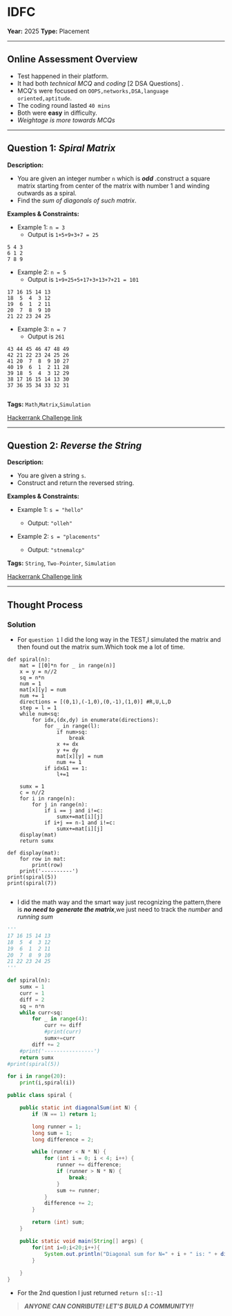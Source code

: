 # IDFC

**Year:** 2025
**Type:** Placement 

---

## Online Assessment Overview  

- Test happened in their platform.
- It had both *technical MCQ* and *coding* [2 DSA Questions] .
- MCQ's were focused on `OOPS,networks,DSA,language oriented,aptitude`.
- The coding round lasted `40 mins`
- Both were **easy** in difficulty.
- *Weightage is more towards MCQs*

---

## Question 1: *Spiral Matrix*  
**Description:**  
- You are given an integer number `n` which is ***odd*** .construct a square matrix starting from center of the matrix with number 1 and winding outwards as a spiral.
- Find the *sum of diagonals of such matrix*.

**Examples & Constraints:**  

- Example 1: `n = 3`
  - Output is `1+5+9+3+7 = 25`
```
5 4 3
6 1 2
7 8 9
```  
- Example 2: `n = 5 `
  - Output is `1+9+25+5+17+3+13+7+21 = 101`
```
17 16 15 14 13
18  5  4  3 12
19  6  1  2 11
20  7  8  9 10
21 22 23 24 25

```
- Example 3: `n = 7`
  - Output is `261`
```
43 44 45 46 47 48 49
42 21 22 23 24 25 26
41 20  7  8  9 10 27
40 19  6  1  2 11 28
39 18  5  4  3 12 29
38 17 16 15 14 13 30
37 36 35 34 33 32 31


```
**Tags:**  `Math`,`Matrix`,`Simulation`

[Hackerrank Challenge link](https://www.hackerrank.com/contests/placement-questions-mit/challenges/spiral-matrix-85)

---

## Question 2: *Reverse the String*

**Description:**

- You are given a string `s`.
- Construct and return the reversed string.

**Examples & Constraints:**

- Example 1: `s = "hello"`
  - Output: `"olleh"`

- Example 2: `s = "placements"`
  - Output: `"stnemalcp"`
  
**Tags:** `String`, `Two-Pointer`, `Simulation`

[Hackerrank Challenge link](https://www.hackerrank.com/contests/placement-questions-mit/challenges/reverse-a-string-108-1)

---
## Thought Process  
### Solution  

- For `question 1` I did the long way in the TEST,I simulated the matrix and then found out the matrix sum.Which took me a lot of time.
```python3 []
def spiral(n):
    mat = [[0]*n for _ in range(n)]
    x = y = n//2
    sq = n*n
    num = 1
    mat[x][y] = num
    num += 1
    directions = [(0,1),(-1,0),(0,-1),(1,0)] #R,U,L,D
    step = l = 1
    while num<sq:
        for idx,(dx,dy) in enumerate(directions):
            for _ in range(l):
                if num>sq:
                    break
                x += dx
                y += dy
                mat[x][y] = num 
                num += 1
            if idx&1 == 1:
                l+=1
    
    sumx = 1
    c = n//2
    for i in range(n):
        for j in range(n):
            if i == j and i!=c:
                sumx+=mat[i][j]
            if i+j == n-1 and i!=c:
                sumx+=mat[i][j]
    display(mat)
    return sumx

def display(mat):
    for row in mat:
        print(row)
    print('----------')
print(spiral(5))
print(spiral(7))
    
```

- I did the math way and the smart way just recognizing the pattern,there is ***no need to generate the matrix***,we just need to track the *number* and *running sum*

```python 3[]
'''
17 16 15 14 13
18  5  4  3 12
19  6  1  2 11
20  7  8  9 10
21 22 23 24 25 
'''

def spiral(n):
    sumx = 1
    curr = 1
    diff = 2
    sq = n*n
    while curr<sq:
        for _ in range(4):
            curr += diff
            #print(curr)
            sumx+=curr
        diff += 2
    #print('----------------')
    return sumx
#print(spiral(5))

for i in range(20):
    print(i,spiral(i))
```
```JAVA []
public class spiral {

    public static int diagonalSum(int N) {
        if (N == 1) return 1;

        long runner = 1;
        long sum = 1;
        long difference = 2;

        while (runner < N * N) {
            for (int i = 0; i < 4; i++) {
                runner += difference;
                if (runner > N * N) {
                    break;
                }
                sum += runner;
            }
            difference += 2;
        }

        return (int) sum;
    }

    public static void main(String[] args) {
        for(int i=0;i<20;i++){
            System.out.println("Diagonal sum for N=" + i + " is: " + diagonalSum(i));
        }
        
    }
}

```

- For the 2nd question I just returned `return s[::-1]`


> ***ANYONE CAN CONRIBUTE! LET'S BUILD A COMMUNITY!!***
